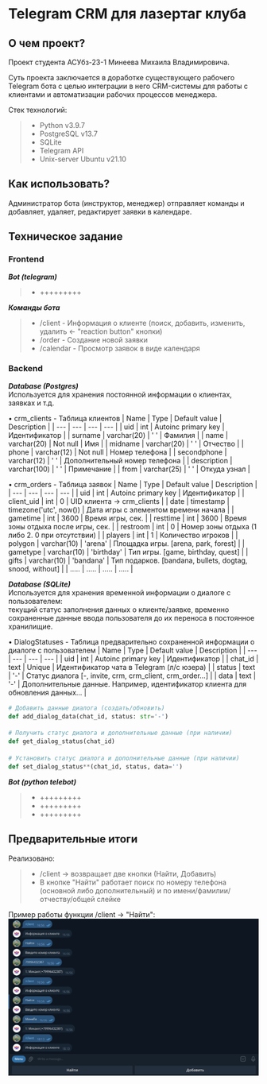 # Telegram CRM для лазертаг клуба

## О чем проект?
Проект студента АСУбз-23-1 Минеева Михаила Владимировича.

Суть проекта заключается в доработке существующего рабочего Telegram бота с целью интеграции
в него CRM-системы для работы с клиентами и автоматизации рабочих процессов менеджера.

Стек технологий:
> - Python v3.9.7
> - PostgreSQL v13.7
> - SQLite
> - Telegram API
> - Unix-server Ubuntu v21.10

## Как использовать?
Администратор бота (инструктор, менеджер) отправляет команды и добавляет, удаляет, редактирует заявки в календаре.


## Техническое задание
### Frontend 
***Bot (telegram)***
> - +++++++++

***Команды бота***
> - /client - Информация о клиенте (поиск, добавить, изменить, удалить <- "reaction button" кнопки)
> - /order - Создание новой заявки
> - /calendar - Просмотр заявок в виде календаря


### Backend  
***Database (Postgres)***  
Используется для хранения постоянной информации о клиентах, заявках и т.д.
  
• crm_clients - Таблица клиентов
| Name | Type | Default value | Description |
| --- | --- | --- | --- |
| uid | int | Autoinc primary key | Идентификатор |
| surname | varchar(20) | ' ' | Фамилия |
| name | varchar(20) | Not null | Имя |
| midname | varchar(20) | ' ' | Отчество |
| phone | varchar(12) | Not null | Номер телефона |
| secondphone | varchar(12) | ' ' | Дополнительный номер телефона |
| description | varchar(100) | ' ' | Примечание |
| from | varchar(25) | ' ' | Откуда узнал |
	


• crm_orders - Таблица заявок
| Name | Type | Default value | Description |
| --- | --- | --- | --- |
| uid | int | Autoinc primary key | Идентификатор |
| client_uid | int | 0 | UID клиента -> crm_clients |
| date | timestamp | timezone('utc', now()) | Дата игры с элементом времени начала |
| gametime | int | 3600 | Время игры, сек. |
| resttime | int | 3600 | Время зоны отдыха после игры, сек. |
| restroom | int | 0 | Номер зоны отдыха (1 либо 2. 0 при отсутствии) |
| players | int | 1 | Количество игроков |
| polygon | varchar(10) | 'arena' | Площадка игры. [arena, park, forest] |
| gametype | varchar(10) | 'birthday' | Тип игры. [game, birthday, quest] |
| gifts | varchar(10) | 'bandana' | Тип подарков. [bandana, bullets, dogtag, snood, without] |
| ..... | ..... | ..... | ..... |
	


***Database (SQLite)***  
Используется для хранения временной информации о диалоге с пользователем:  
текущий статус заполнения данных о клиенте/заявке, временно сохраненные данные ввода пользователя до их переноса в постоянное хранилищие.  
  
• DialogStatuses - Таблица предварительно сохраненной информации о диалоге с пользователем
| Name | Type | Default value | Description |
| --- | --- | --- | --- |
| uid | int | Autoinc primary key | Идентификатор |
| chat_id | text | Unique | Идентификатор чата в Telegram (л/с юзера) |
| status | text | '-' | Статус диалога [-, invite, crm, crm_client, crm_order...] |
| data | text | '-' | Дополнительные данные. Например, идентификатор клиента для обновления данных... |

```python
# Добавить данные диалога (создать/обновить)
def add_dialog_data(chat_id, status: str='-')

# Получить статус диалога и дополнительные данные (при наличии)
def get_dialog_status(chat_id)  

# Установить статус диалога и дополнительные данные (при наличии)
def set_dialog_status**(chat_id, status, data='')  
```
	


***Bot (python telebot)***
> - +++++++++
> - +++++++++
> - +++++++++

 
 ## Предварительные итоги

Реализовано:
> - /client -> возвращает две кнопки (Найти, Добавить)
> - В кнопке "Найти" работает поиск по номеру телефона (основной либо дополнительный) и по имени/фамилии/отчеству/общей слейке
  
 Пример работы функции /client -> "Найти":
![График](https://github.com/mixno373/vtk_tlgbot/blob/main/reports/client_find_1.png?raw=true)  

